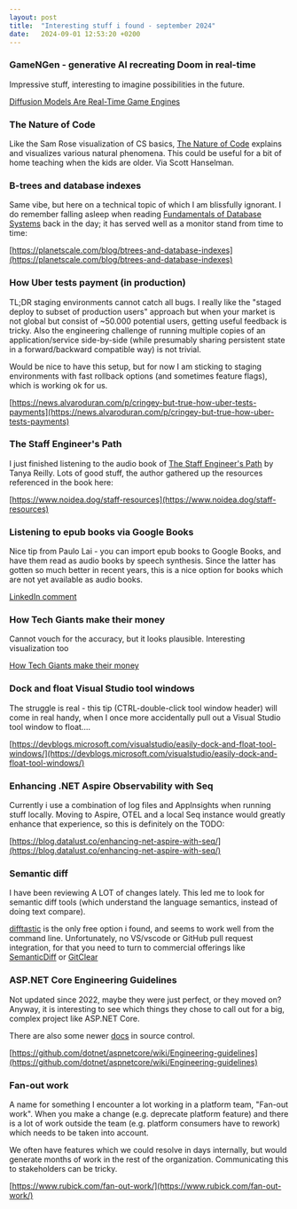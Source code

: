 ```yaml
---
layout: post
title:  "Interesting stuff i found - september 2024"
date:   2024-09-01 12:53:20 +0200
---
```

### GameNGen - generative AI recreating Doom in real-time
Impressive stuff, interesting to imagine possibilities in the future.

[Diffusion Models Are Real-Time Game Engines](https://gamengen.github.io/)

### The Nature of Code
Like the Sam Rose visualization of CS basics, [The Nature of Code](https://natureofcode.com/) explains and visualizes various natural phenomena. This could be useful for a bit of home teaching when the kids are older. Via Scott Hanselman.

### B-trees and database indexes
Same vibe, but here on a technical topic of which I am blissfully ignorant. I do remember falling asleep when reading [Fundamentals of Database Systems](https://www.amazon.com/Fundamentals-Database-Systems-Ramez-Elmasri/dp/0133970779) back in the day; it has served well as a monitor stand from time to time:

[https://planetscale.com/blog/btrees-and-database-indexes](https://planetscale.com/blog/btrees-and-database-indexes)

### How Uber tests payment (in production)
TL;DR staging environments cannot catch all bugs. I really like the "staged deploy to subset of production users" approach but when your market is not global but consist of ~50.000 potential users, getting useful feedback is tricky. Also the engineering challenge of running multiple copies of an application/service side-by-side (while presumably sharing persistent state in a forward/backward compatible way) is not trivial.

Would be nice to have this setup, but for now I am sticking to staging environments with fast rollback options (and sometimes feature flags), which is working ok for us.

[https://news.alvaroduran.com/p/cringey-but-true-how-uber-tests-payments](https://news.alvaroduran.com/p/cringey-but-true-how-uber-tests-payments)

### The Staff Engineer's Path
I just finished listening to the audio book of [The Staff Engineer's Path](https://www.oreilly.com/library/view/the-staff-engineers/9781098118723/) by Tanya Reilly. Lots of good stuff, the author gathered up the resources referenced in the book here:

[https://www.noidea.dog/staff-resources](https://www.noidea.dog/staff-resources)

### Listening to epub books via Google Books
Nice tip from Paulo Lai - you can import epub books to Google Books, and have them read as audio books by speech synthesis. Since the latter has gotten so much better in recent years, this is a nice option for books which are not yet available as audio books.

[LinkedIn comment](https://www.linkedin.com/feed/update/urn:li:activity:7237553734879182848?commentUrn=urn%3Ali%3Acomment%3A%28activity%3A7237553734879182848%2C7239624545593139201%29&dashCommentUrn=urn%3Ali%3Afsd_comment%3A%287239624545593139201%2Curn%3Ali%3Aactivity%3A7237553734879182848%29)

### How Tech Giants make their money
Cannot vouch for the accuracy, but it looks plausible. Interesting visualization too

[How Tech Giants make their money](https://www.threads.net/@dataworld_feed/post/C_fPdaNK-Qv/)

### Dock and float Visual Studio tool windows
The struggle is real - this tip (CTRL-double-click tool window header) will come in real handy, when I once more accidentally pull out a Visual Studio tool window to float....

[https://devblogs.microsoft.com/visualstudio/easily-dock-and-float-tool-windows/](https://devblogs.microsoft.com/visualstudio/easily-dock-and-float-tool-windows/)

### Enhancing .NET Aspire Observability with Seq
Currently i use a combination of log files and AppInsights when running stuff locally. Moving to Aspire, OTEL and a local Seq instance would greatly enhance that experience, so this is definitely on the TODO:

[https://blog.datalust.co/enhancing-net-aspire-with-seq/](https://blog.datalust.co/enhancing-net-aspire-with-seq/)

### Semantic diff
I have been reviewing A LOT of changes lately. This led me to look for semantic diff tools (which understand the language semantics, instead of doing text compare).

[difftastic](https://difftastic.wilfred.me.uk/git.html#one-off-usage) is the only free option i found, and seems to work well from the command line. 
Unfortunately, no VS/vscode or GitHub pull request integration, for that you need to turn to commercial offerings like [SemanticDiff](https://semanticdiff.com/) or [GitClear](https://www.gitclear.com/best_github_alternative_pull_request_review_tool)

### ASP.NET Core Engineering Guidelines
Not updated since 2022, maybe they were just perfect, or they moved on? Anyway, it is interesting to see which things they chose to call out for a big, complex project like ASP.NET Core.

There are also some newer [docs](https://github.com/dotnet/aspnetcore/tree/main/docs) in source control.

[https://github.com/dotnet/aspnetcore/wiki/Engineering-guidelines](https://github.com/dotnet/aspnetcore/wiki/Engineering-guidelines)

### Fan-out work
A name for something I encounter a lot working in a platform team, "Fan-out work". When you make a change (e.g. deprecate platform feature) and there is a lot of work outside the team (e.g. platform consumers have to rework) which needs to be taken into account.

We often have features which we could resolve in days internally, but would generate months of work in the rest of the organization. Communicating this to stakeholders can be tricky.

[https://www.rubick.com/fan-out-work/](https://www.rubick.com/fan-out-work/)
